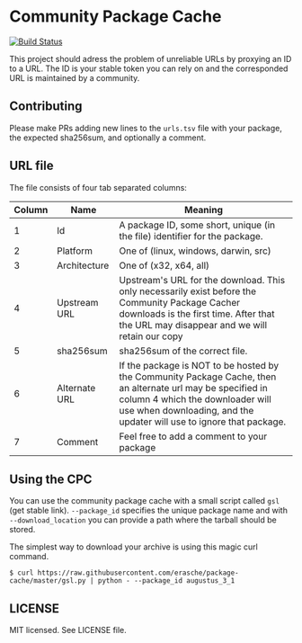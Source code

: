 # Community Package Cache

[![Build Status](https://travis-ci.org/erasche/community-package-cache.svg)](https://travis-ci.org/erasche/community-package-cache)

This project should adress the problem of unreliable URLs by proxying an ID to a URL.
The ID is your stable token you can rely on and the corresponded URL is maintained by a community.

## Contributing

Please make PRs adding new lines to the `urls.tsv` file with your package, the expected sha256sum, and optionally a comment.

## URL file

The file consists of four tab separated columns:

Column | Name | Meaning
------ | ---- | ---
1      | Id   | A package ID, some short, unique (in the file) identifier for the package.
2      | Platform | One of (linux, windows, darwin, src)
3      | Architecture | One of (x32, x64, all)
4      | Upstream URL | Upstream's URL for the download. This only necessarily exist before the Community Package Cacher downloads is the first time. After that the URL may disappear and we will retain our copy
5      | sha256sum | sha256sum of the correct file.
6      | Alternate URL | If the package is NOT to be hosted by the Community Package Cache, then an alternate url may be specified in column 4 which the downloader will use when downloading, and the updater will use to ignore that package.
7      | Comment | Feel free to add a comment to your package

## Using the CPC

You can use the community package cache with a small script called `gsl` (get stable link).
`--package_id` specifies the unique package name and with `--download_location` you can provide a path where the tarball should be stored.

The simplest way to download your archive is using this magic curl command.

```console
$ curl https://raw.githubusercontent.com/erasche/package-cache/master/gsl.py | python - --package_id augustus_3_1
```

## LICENSE

MIT licensed. See LICENSE file.

